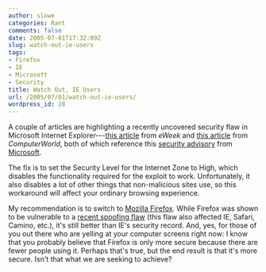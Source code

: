 ```yaml
---
author: slowe
categories: Rant
comments: false
date: 2005-07-01T17:32:09Z
slug: watch-out-ie-users
tags:
- Firefox
- IE
- Microsoft
- Security
title: Watch Out, IE Users
url: /2005/07/01/watch-out-ie-users/
wordpress_id: 28
---
```


A couple of articles are highlighting a recently uncovered security flaw in Microsoft Internet Explorer---[this article](http://www.eweek.com/article2/0,1759,1833697,00.asp) from _eWeek_ and [this article](http://www.computerworld.com/securitytopics/security/story/0,10801,102924,00.html) from _ComputerWorld_, both of which reference this [security advisory](http://www.microsoft.com/technet/security/advisory/903144.mspx) from [Microsoft](http://www.microsoft.com/).

The fix is to set the Security Level for the Internet Zone to High, which disables the functionality required for the exploit to work. Unfortunately, it also disables a lot of other things that non-malicious sites use, so this workaround will affect your ordinary browsing experience.

My recommendation is to switch to [Mozilla Firefox](http://www.mozilla.org/products/firefox/). While Firefox was shown to be vulnerable to a [recent spoofing flaw](http://www.eweek.com/article2/0,1759,1830025,00.asp) (this flaw also affected IE, Safari, Camino, etc.), it's still better than IE's security record. And, yes, for those of you out there who are yelling at your computer screens right now: I know that you probably believe that Firefox is only more secure because there are fewer people using it. Perhaps that's true, but the end result is that it's more secure. Isn't that what we are seeking to achieve?
